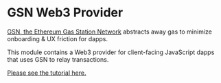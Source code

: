 # GSN Web3 Provider

[GSN, the Ethereum Gas Station Network](https://opengsn.org/) abstracts away gas to minimize onboarding & UX friction for dapps. 

This module contains a Web3 provider for client-facing JavaScript dapps that uses GSN to relay transactions.

[Please see the tutorial here.](https://docs.opengsn.org/javascript-client/getting-started.html#adding-gsn-support-to-existing-app)

